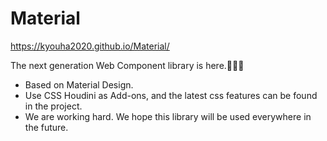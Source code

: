 # Material

https://kyouha2020.github.io/Material/

The next generation Web Component library is here.🤯🤯🤯

* Based on Material Design.
* Use CSS Houdini as Add-ons, and the latest css features can be found in the project.
* We are working hard. We hope this library will be used everywhere in the future.
